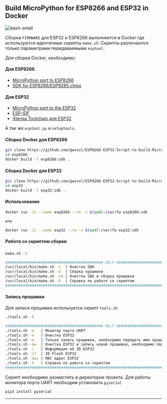 ## Build MicroPython for ESP8266 and ESP32 in Docker

![bash-small](https://user-images.githubusercontent.com/13176091/54089754-070c6c00-4375-11e9-8495-d06e9d5f3fe3.png)

Cборка ```FIRMWARE``` для ESP32 и ESP8266 выполняется в Docker где используются идентичные скрипты ```make.sh```. Скрипты различаются только параметрами передаваемыми ```esptool```.

Для сборки Docker, необходимо:

#### Для ESP8266
* [MicroPython port to ESP8266](https://github.com/micropython/micropython/tree/master/ports/esp8266#micropython-port-to-esp8266)
* [SDK for ESP8266/ESP8285 chips](https://github.com/pfalcon/esp-open-sdk)

#### Для ESP32
* [MicroPython port to the ESP32](https://github.com/micropython/micropython/tree/master/ports/esp32#micropython-port-to-the-esp32)
* [ESP-IDF](https://github.com/espressif/esp-idf#developing-with-esp-idf)
* [Xtensa Toolchain для ESP32](https://docs.espressif.com/projects/esp-idf/en/latest/get-started/linux-setup.html)

А так же ```esptool.py``` и ```setuptools```.

#### Сборка Docker для ESP8266
```bash
git clone https://github.com/gwvsol/ESP8266-ESP32-Script-to-build-MicroPython.git
cd esp8266
docker build -t esp8266:sdk .
```
#### Сборка Docker для ESP32
```bash
git clone https://github.com/gwvsol/ESP8266-ESP32-Script-to-build-MicroPython.git
cd esp32
docker build -t esp32:sdk .
```

#### Использование

```bash
docker run -it --name esp8266 --rm -v $(pwd):/var/fw esp8266:sdk

или

docker run -it --name esp32 --rm -v $(pwd):/var/fw esp32:sdk
```

##### Работа со скриптом сборки

```bash
make.sh -h

############################################ HELP ###############################################
/usr/local/bin/make.sh -c  | Очистка SDK
/usr/local/bin/make.sh -m  | Cборка прошивки
/usr/local/bin/make.sh -cm | Очистка SDK и сборка прошивки
/usr/local/bin/make.sh -h  | Справка по работе со скриптом
#################################################################################################

```
#### Запись прошивки 
Для записи прошивки используется скрипт ```tools.sh```

```bash
./tools.sh -h

############################################ HELP ###############################################
./tools.sh -m   | Moнитор порта UART
./tools.sh -e   | Очистка ESP32
./tools.sh -w   | Только запись прошивки, необходимо передать имя прошивки
./tools.sh -ew  | Очистка ESP32 и запись новой прошивки, необходимо передать имя прошивки
./tools.sh -i   | Информация об ID ESP32
./tools.sh -if  | ID Flash ESP32
./tools.sh -mac | MAC адрес ESP32
./tools.sh -h   | Справка по работе со скриптом
#################################################################################################

```
Скрипт необходимо разместить в директории проекта. Для работы монитора порта UART необходим установить ```pyserial```

```bash
pip3 install pyserial
```
***